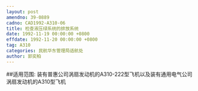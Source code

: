 ```yaml
---
layout: post
amendno: 39-0889
cadno: CAD1992-A310-06
title: 检查液压绿系统的排放系统
date: 1992-11-19 00:00:00 +0800
effdate: 1992-11-20 00:00:00 +0800
tag: A310
categories: 民航华东管理局适航处
author: 郭奕柏
---
```


##适用范围:
装有普惠公司涡扇发动机的A310-222型飞机以及装有通用电气公司涡扇发动机的A310型飞机

